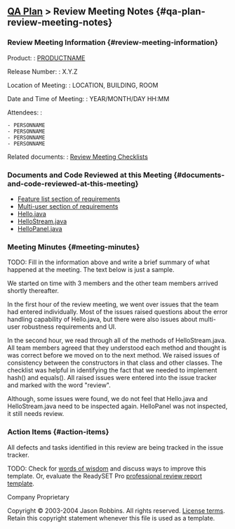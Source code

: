 [QA Plan](qa-plan.html) &gt; Review Meeting Notes {#qa-plan-review-meeting-notes}
-------------------------------------------------

### Review Meeting Information {#review-meeting-information}


Product:
:	[PRODUCTNAME](index)

Release Number:
:	X.Y.Z

Location of Meeting:
:	LOCATION, BUILDING, ROOM

Date and Time of Meeting:
:	YEAR/MONTH/DAY HH:MM

Attendees:
:	

	- PERSONNAME
	- PERSONNAME
	- PERSONNAME
	- PERSONNAME

Related documents:
:	[Review Meeting Checklists](review-meeting-checklists)

### Documents and Code Reviewed at this Meeting {#documents-and-code-reviewed-at-this-meeting}

-   [Feature list section of requirements](requirements#functional)
-   [Multi-user section of requirements](requirements#multiuser)
-   [Hello.java](/source/browse/PROJECTNAME/src/Hello.java)
-   [HelloStream.java](/source/browse/PROJECTNAME/src/HelloStream.java)
-   [HelloPanel.java](/source/browse/PROJECTNAME/src/HelloPanel.java)

### Meeting Minutes {#meeting-minutes}

TODO: Fill in the information above and write a brief summary of what
happened at the meeting. The text below is just a sample.

We started on time with 3 members and the other team members arrived
shortly thereafter.

In the first hour of the review meeting, we went over issues that the
team had entered individually. Most of the issues raised questions about
the error handling capability of Hello.java, but there were also issues
about multi-user robustness requirements and UI.

In the second hour, we read through all of the methods of
HelloStream.java. All team members agreed that they understood each
method and thought is was correct before we moved on to the next method.
We raised issues of consistency between the constructors in that class
and other classes. The checklist was helpful in identifying the fact
that we needed to implement hash() and equals(). All raised issues were
entered into the issue tracker and marked with the word "review".

Although, some issues were found, we do not feel that Hello.java and
HelloStream.java need to be inspected again. HelloPanel was not
inspected, it still needs review.

### Action Items {#action-items}

All defects and tasks identified in this review are being tracked in the
issue tracker.

TODO: Check for [words of
wisdom](http://readyset.tigris.org/words-of-wisdom/review-meeting-notes.html)
and discuss ways to improve this template. Or, evaluate the ReadySET Pro
[professional review report
template](http://www.readysetpro.com/ "pro use case template and sample test plan").

Company Proprietary

Copyright © 2003-2004 Jason Robbins. All rights reserved. [License
terms](readyset-license.html). Retain this copyright statement whenever
this file is used as a template.


